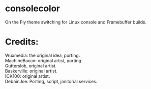 consolecolor
============

On the Fly theme switching for Linux console and Framebuffer builds.

Credits:
===========
Wuxmedia:       the original idea, porting.  
MachineBacon:	original artist, porting.  
Gutterslob,     original artist.  
Baskerville:    original artist.  
!OK100:         original artist.  
DebainJoe:      Porting, script, janitorial services.  
